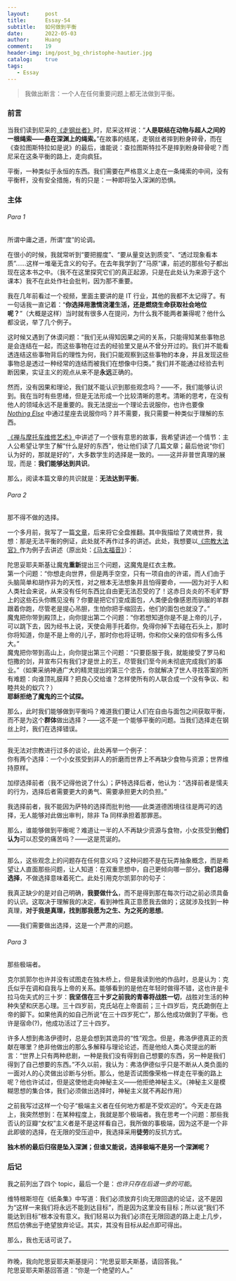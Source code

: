 ```yaml
---
layout:     post
title:      Essay-54
subtitle:   如何做到平衡
date:       2022-05-03
author:     Huang
comment:    19
header-img: img/post_bg_christophe-hautier.jpg
catalog:    true
tags:
   - Essay
---
```


> 我做出断言：一个人在任何重要问题上都无法做到平衡。

### 前言

当我们读到尼采的[《走钢丝者》](https://xn--29s704loyd.com/2022/04/10/Tightrope-Walker/)时，尼采这样说：“**人是联结在动物与超人之间的一根绳索——悬在深渊上的绳索。**”在故事的结尾，走钢丝者摔到粉身碎骨，而在《查拉图斯特拉如是说》的最后，谁能说：查拉图斯特拉不是摔到粉身碎骨呢？而尼采在这条平衡的路上，走向疯狂。

平衡，一种类似于永恒的东西。我们需要在严格意义上走在一条绳索的中间，没有平衡杆，没有安全措施，有的只是：一种即将坠入深渊的恐惧。

### 主体

###### Para 1

所谓中庸之道，所谓“度”的论调。

在很小的时候，我就常听到“要把握度”、“要从量变达到质变”、“透过现象看本质”……这样一堆毫无含义的句子。在去年我学到了“马原”课，前述的那些句子都出现在这本书之中。（我不在这里探究它们的真正起源，只是在此处认为来源于这个课本）我不在此处作社会批判，因为那不重要。

我在几年前看过一个视频，里面主要讲的是 IT 行业，其他的我都不太记得了。有一句话我一直记着：“**你选择用激情浇灌生活，还是燃烧生命获取社会地位呢？**”（大概是这样）当时就有很多人在提问，为什么我不能两者兼得呢？他什么都没说，举了几个例子。

这时候又遇到了休谟问题：“我们无从得知因果之间的关系，只能得知某些事物总是会连结在一起，而这些事物在过去的经验里又是从不曾分开过的。我们并不能看透连结这些事物背后的理性为何，我们只能观察到这些事物的本身，并且发现这些事物总是透过一种经常的连结而被我们在想像中归类。” 我们并不能通过经验去判断因果，实证主义的观点从来不是**永远**正确的。

然而，没有因果和理论，我们就不能认识到那些观念吗？——不，我们能够认识到。我在当时有些思绪，但是无法形成一个比较清晰的思考。清晰的思考，在没有他人的领域永远不是重要的。我无法提出一个理论去说服你，也许也要像 [*Nothing Else*](https://xn--29s704loyd.com/2022/04/29/Nothing-Else/) 中通过星座去说服你吗？并不需要，我只需要一种类似于理解的东西。

[《禅与摩托车维修艺术》](https://book.douban.com/subject/30208077/)中讲述了一个很有意思的故事，我希望讲述一个情节：主人公希望让学生了解“什么是好的东西”，他让他们读了几篇文章；最后他说“你们认为好的，那就是好的”，大多数学生的选择是一致的。——这并非普世真理的展现，而是：**我们能够达到共识**。

那么，阅读本篇文章的共识就是：**无法达到平衡**。

###### Para 2

那不得不做的选择。

一个多月前，我写了一篇[文章](https://xn--29s704loyd.com/2022/03/16/Essay-48/#para-1)，后来将它全盘推翻。其中我描绘了灵魂世界，我想：那是无法平衡的例证，此处就不再作过多的讲述。此处，我想要以[《宗教大法官》](https://huangfeiyu.blogspot.com/2021/08/blog-post.html)作为例子去讲述（原出处：[《马太福音》](https://www.biblegateway.com/passage/?search=%E9%A6%AC%E5%A4%AA%E7%A6%8F%E9%9F%B3%204&version=CSBT)）：

陀思妥耶夫斯基让魔鬼**重新**提出三个问题，这魔鬼是红衣主教。<br/>第一个问题：“你想走向世界，但是两手空空，只有一项自由的许诺，而人们由于头脑简单和胡作非为的天性，对之根本无法想象并且怕得要命，——因为对于人和人类社会来说，从来没有任何东西比自由更无法忍受的了！这赤日炎炎的不毛旷野上的这些石头你瞧见没有？你要是把它们变成面包，人类便会像感恩而驯服的羊群跟着你跑，尽管老是提心吊胆，生怕你把手缩回去，他们的面包也就没了。”<br/>魔鬼把你带到殿顶上，向你提出第二个问题：“你若想知道你是不是上帝的儿子，可以跳下去，因为经书上说，天使会用手托着你，免得你掉下去碰在石头上，那时你将知道，你是不是上帝的儿子，那时你也将证明，你和你父亲的信仰有多么伟大。”<br/>魔鬼把你带到高山上，向你提出第三个问题：“只要臣服于我，就能接受了罗马和恺撒的剑，并宣布只有我们才是世上的王，尽管我们至今尚未彻底完成我们的事业。”（如果采纳神通广大的精灵提出的第三个忠告，你就解决了世人寻找答案的所有难题：向谁顶礼膜拜？把良心交给谁？怎样使所有的人联合成一个没有争议、和睦共处的蚁穴？）<br/><strong>耶稣拒绝了魔鬼的三个试探。</strong>

那么，此时我们能够做到平衡吗？难道我们要让人们在自由与面包之间获取平衡，而不是为这个**群体**做出选择？——这不是一个能够平衡的问题。当我们选择走在钢丝上时，我们在选择错误。

---

我无法对宗教进行过多的谈论，此处再举一个例子：<br/>你有两个选择：一个小女孩受到非人的折磨而世界上不再缺少食物与资源；世界维持原样。

加缪选择前者（我不记得他说了什么）；萨特选择后者，他认为：“选择前者是懦夫的行为，选择后者需要更大的勇气、需要承担更大的负担。”

我选择前者，我不能因为萨特的选择而批判他——此类道德困境往往是两可的选择，无人能够对此做出审判，除非 Ta 同样承担着那罪恶。

那么，谁能够做到平衡呢？难道让一半的人不再缺少资源与食物，小女孩受到**他们认为**可以忍受的痛苦吗？——这是荒诞的。

---

那么，这些观念上的问题存在任何意义吗？这种问题不是在玩弄抽象概念，而是希望让人直面那些问题，让人知道：在双重思想中，自己更倾向哪一部分。**我们总得选择**，不做选择意味着死亡。此处引用克尔凯郭尔的句子：

我真正缺少的是对自己明确，**我要做什么**，而不是得到那在每次行动之前必须具备的认识。这取决于理解我的决定，看到神性真正意愿我去做的；这就涉及找到一种真理，**对于我是真理，找到那我愿为之生、为之死的思想**。

——我们需要做出选择，这是一个严肃的问题。

###### Para 3

那些极端者。

克尔凯郭尔也许并没有试图走在独木桥上，但是我读到他的作品时，总是认为：克氏似乎在调和自我与上帝的关系。能够看到的是他在年轻时做得不错，这也许是卡拉马佐夫式的三十岁：**我坚信在三十岁之前我的青春将战胜一切**，战胜对生活的种种失望和厌恶心理。三十四岁前，克氏站在上帝面前；三十四岁后，克氏跪倒在上帝的脚下。如果他真的如自己所说“在三十四岁死亡”，那么他成功做到了平衡。也许是宿命(?)，他成功活过了三十四岁。

许多人想到弗洛伊德时，总是会想到其诡异的“性”观念。但是，弗洛伊德真正的贡献在哪里？绝非他做出的那么多解释与理论论述，而是他给人类心灵提出的断言：“世界上只有两种悲剧，一种是我们没有得到自己想要的东西，另一种是我们得到了自己想要的东西。”不久以前，我认为：弗洛伊德似乎只是不断从人类负面的一面对人的心灵做出诊断与分析。那么，他是否试图像荣格一样走在平衡的路上呢？他也许试过，但是这使他走向神秘主义——他拒绝神秘主义。（神秘主义是模糊思想的集合体，我们必须做出选择时，神秘主义就不再起作用）

之前我写过这样一个句子“极端主义者在任何地方都是不受欢迎的”。今天走在路上，我突然想到：在某种程度上，我就是那个极端者。我在思考一个问题：那些我否认的豆瓣“女权”主义者是不是这样看自己，我所做的事极端，因为这不是一个非此即彼的选择，在无限的受压迫中，我选择采用**徒劳**的反抗方式。

**独木桥的最后归宿是坠入深渊；但谁又能说，选择极端不是另一个深渊呢？**

### 后记

我之前列出了四个 topic，最后一个是：*也许只存在后退一步的可能*。

维特根斯坦在《纸条集》中写道：我们必须放弃引向无限回退的论证，这不是因为“这样一来我们将永远不能到达目标”，而是因为这里没有目标；所以说“我们不能达到目标”根本没有意义。我们轻易以为我们必须在无限回退的路上走上几步，然后仿佛出于绝望放弃论证。其实，其没有目标从起点即可得出。

那么，我也无话可说了。

---

昨晚，我向陀思妥耶夫斯基提问：“陀思妥耶夫斯基，请回答我。”<br/>陀思妥耶夫斯基回答道：“你是一个绝望的人。”
